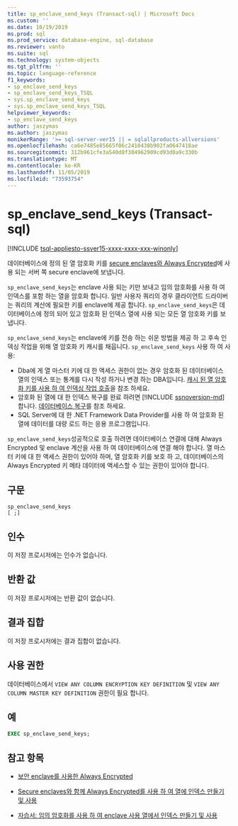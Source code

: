 ```yaml
---
title: sp_enclave_send_keys (Transact-sql) | Microsoft Docs
ms.custom: ''
ms.date: 10/19/2019
ms.prod: sql
ms.prod_service: database-engine, sql-database
ms.reviewer: vanto
ms.suite: sql
ms.technology: system-objects
ms.tgt_pltfrm: ''
ms.topic: language-reference
f1_keywords:
- sp_enclave_send_keys
- sp_enclave_send_keys_TSQL
- sys.sp_enclave_send_keys
- sys.sp_enclave_send_keys_TSQL
helpviewer_keywords:
- sp_enclave_send_keys
author: jaszymas
ms.author: jaszymas
monikerRange: '>= sql-server-ver15 || = sqlallproducts-allversions'
ms.openlocfilehash: ca6e7485e85665f06c2410438b902fa0647418ae
ms.sourcegitcommit: 312b961cfe3a540d8f304962909cd93d0a9c330b
ms.translationtype: MT
ms.contentlocale: ko-KR
ms.lasthandoff: 11/05/2019
ms.locfileid: "73593754"
---
```

# <a name="sp_enclave_send_keys-transact-sql"></a>sp_enclave_send_keys (Transact-sql)
[!INCLUDE [tsql-appliesto-ssver15-xxxx-xxxx-xxx-winonly](../../includes/tsql-appliesto-ssver15-xxxx-xxxx-xxx-winonly.md)]

데이터베이스에 정의 된 열 암호화 키를 [secure enclaves와 Always Encrypted](../security/encryption/always-encrypted-enclaves.md)에 사용 되는 서버 쪽 secure enclave에 보냅니다.

`sp_enclave_send_keys`는 enclave 사용 되는 키만 보내고 임의 암호화를 사용 하 여 인덱스를 포함 하는 열을 암호화 합니다. 일반 사용자 쿼리의 경우 클라이언트 드라이버는 쿼리의 계산에 필요한 키를 enclave에 제공 합니다. `sp_enclave_send_keys`은 데이터베이스에 정의 되어 있고 암호화 된 인덱스 열에 사용 되는 모든 열 암호화 키를 보냅니다. 

`sp_enclave_send_keys`는 enclave에 키를 전송 하는 쉬운 방법을 제공 하 고 후속 인덱싱 작업을 위해 열 암호화 키 캐시를 채웁니다. `sp_enclave_send_keys` 사용 하 여 사용:
- Dba에 게 열 마스터 키에 대 한 액세스 권한이 없는 경우 암호화 된 데이터베이스 열의 인덱스 또는 통계를 다시 작성 하거나 변경 하는 DBA입니다. [캐시 된 열 암호화 키를 사용 하 여 인덱싱 작업 호출](../security/encryption/always-encrypted-enclaves-create-use-indexes.md#invoke-indexing-operations-using-cached-column-encryption-keys)을 참조 하세요.
- 암호화 된 열에 대 한 인덱스 복구를 완료 하려면 [!INCLUDE [ssnoversion-md](../../includes/ssnoversion-md.md)] 합니다. [데이터베이스 복구](../security/encryption/always-encrypted-enclaves.md#database-recovery)를 참조 하세요.
- SQL Server에 대 한 .NET Framework Data Provider를 사용 하 여 암호화 된 열에 데이터를 대량 로드 하는 응용 프로그램입니다.

`sp_enclave_send_keys`성공적으로 호출 하려면 데이터베이스 연결에 대해 Always Encrypted 및 enclave 계산을 사용 하 여 데이터베이스에 연결 해야 합니다. 열 마스터 키에 대 한 액세스 권한이 있어야 하며, 열 암호화 키를 보호 하 고, 데이터베이스의 Always Encrypted 키 메타 데이터에 액세스할 수 있는 권한이 있어야 합니다. 

## <a name="syntax"></a>구문  
  
```
sp_enclave_send_keys
[ ;]  
```

## <a name="arguments"></a>인수

이 저장 프로시저에는 인수가 없습니다.

## <a name="return-value"></a>반환 값

이 저장 프로시저에는 반환 값이 없습니다.
  
## <a name="result-sets"></a>결과 집합

이 저장 프로시저에는 결과 집합이 없습니다.
  
## <a name="permissions"></a>사용 권한

 데이터베이스에서 `VIEW ANY COLUMN ENCRYPTION KEY DEFINITION` 및 `VIEW ANY COLUMN MASTER KEY DEFINITION` 권한이 필요 합니다.  
  
## <a name="examples"></a>예  
  
```sql
EXEC sp_enclave_send_keys;  
```

## <a name="see-also"></a>참고 항목
- [보안 enclave를 사용한 Always Encrypted](../security/encryption/always-encrypted-enclaves.md) 
 
- [Secure enclaves와 함께 Always Encrypted를 사용 하 여 열에 인덱스 만들기 및 사용](../security/encryption/always-encrypted-enclaves-create-use-indexes.md)

- [자습서: 임의 암호화를 사용 하 여 enclave 사용 열에서 인덱스 만들기 및 사용](../security/tutorial-creating-using-indexes-on-enclave-enabled-columns-using-randomized-encryption.md)

